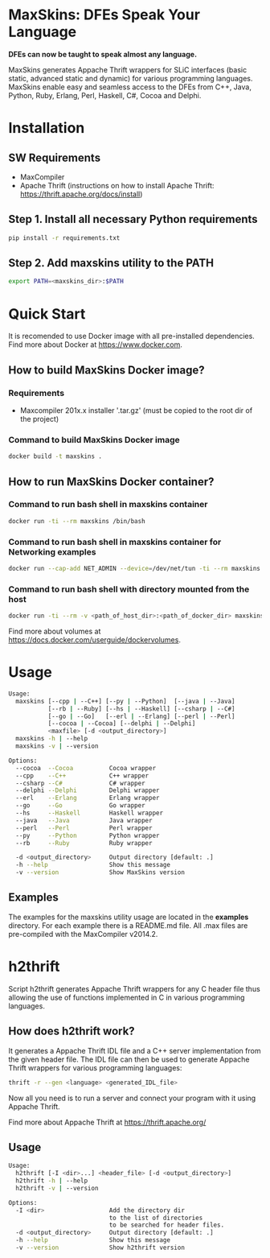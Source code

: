 # MaxSkins: DFEs Speak Your Language

**DFEs can now be taught to speak almost any language.**

MaxSkins generates Appache Thrift wrappers for SLiC interfaces (basic static, advanced static and dynamic) for various programming languages.
MaxSkins enable easy and seamless access to the DFEs from C++, Java, Python, Ruby, Erlang, Perl, Haskell, C#, Cocoa and Delphi.

# Installation

## SW Requirements

- MaxCompiler
- Apache Thrift (instructions on how to install Apache Thrift: <https://thrift.apache.org/docs/install>)

## Step 1. Install all necessary Python requirements

```bash
pip install -r requirements.txt
```
    
## Step 2. Add maxskins utility to the PATH

```bash
export PATH=<maxskins_dir>:$PATH
```

# Quick Start

It is recomended to use Docker image with all pre-installed dependencies. Find more about Docker at <https://www.docker.com>.

## How to build MaxSkins Docker image?

### Requirements

- Maxcompiler 201x.x installer '.tar.gz' (must be copied to the root dir of the project)

### Command to build MaxSkins Docker image

```bash
docker build -t maxskins .
```

## How to run MaxSkins Docker container?

### Command to run bash shell in maxskins container

```bash
docker run -ti --rm maxskins /bin/bash
```

### Command to run bash shell in maxskins container for Networking examples

```bash
docker run --cap-add NET_ADMIN --device=/dev/net/tun -ti --rm maxskins /bin/bash
```
    
### Command to run bash shell with directory mounted from the host

```bash
docker run -ti --rm -v <path_of_host_dir>:<path_of_docker_dir> maxskins /bin/bash
```

Find more about volumes at <https://docs.docker.com/userguide/dockervolumes>.

# Usage

```bash
Usage:
  maxskins [--cpp | --C++] [--py | --Python]  [--java | --Java]
           [--rb | --Ruby] [--hs | --Haskell] [--csharp | --C#]
           [--go | --Go]   [--erl | --Erlang] [--perl | --Perl]
           [--cocoa | --Cocoa] [--delphi | --Delphi] 
           <maxfile> [-d <output_directory>]
  maxskins -h | --help
  maxskins -v | --version

Options:
  --cocoa  --Cocoa          Cocoa wrapper
  --cpp    --C++            C++ wrapper
  --csharp --C#             C# wrapper
  --delphi --Delphi         Delphi wrapper
  --erl    --Erlang         Erlang wrapper
  --go     --Go             Go wrapper
  --hs     --Haskell        Haskell wrapper
  --java   --Java           Java wrapper
  --perl   --Perl           Perl wrapper
  --py     --Python         Python wrapper
  --rb     --Ruby           Ruby wrapper

  -d <output_directory>     Output directory [default: .]
  -h --help                 Show this message
  -v --version              Show MaxSkins version
```

## Examples

The examples for the maxskins utility usage are located in the **examples** directory.
For each example there is a README.md file. All .max files are pre-compiled with the MaxCompiler v2014.2.

# h2thrift

Script h2thrift generates Appache Thrift wrappers for any C header file thus allowing the use of functions implemented in C in various programming languages.

## How does h2thrift work?

It generates a Appache Thrift IDL file and a C++ server implementation from the given header file.
The IDL file can then be used to generate Appache Thrift wrappers for various programming languages:

```bash
thrift -r --gen <language> <generated_IDL_file>
```

Now all you need is to run a server and connect your program with it using Appache Thrift.

Find more about Appache Thrift at <https://thrift.apache.org/>

## Usage

```bash
Usage:
  h2thrift [-I <dir>...] <header_file> [-d <output_directory>]
  h2thrift -h | --help
  h2thrift -v | --version

Options:
  -I <dir>                  Add the directory dir
                            to the list of directories
                            to be searched for header files.
  -d <output_directory>     Output directory [default: .]
  -h --help                 Show this message
  -v --version              Show h2thrift version
```

